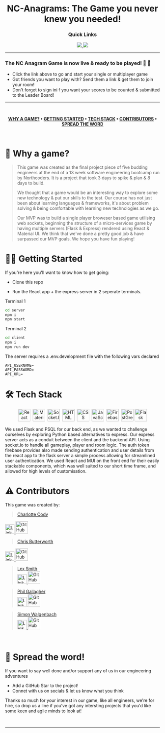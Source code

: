 <div align='center'>

# NC-Anagrams: The Game you never knew you needed!  
  
</div>


<div align='center'>
  
### Quick Links
  
<a href='https://nc-anagrams.netlify.app/thebuild'>
  
<img src='https://img.shields.io/badge/The_Team-blue'>
  
</a>
  
<a href='https://nc-anagrams.netlify.app/'>
  
<img src='https://img.shields.io/badge/Play_The_Game-green'>
  
</a>

  
<br />
  

  
</div>

---

### The NC Anagram Game is now live & ready to be played! 🥳 🚀

- Click the link above to go and start your single or multiplayer game
- Got friends you want to play with? Send them a link & get them to join your room!
- Don't forget to sign ini f you want your scores to be counted & submitted to the Leader Board!

---

<br />

<div align="center">

**[WHY A GAME?](https://github.com/chris-butterworth/nc-final-project#-why-a-game) • 
[GETTING STARTED](https://github.com/chris-butterworth/nc-final-project#-getting-started) • 
[TECH STACK](https://github.com/chris-butterworth/nc-final-project#-tech-stack) • 
[CONTRIBUTORS](https://github.com/chris-butterworth/nc-final-project#-contributors) • 
[SPREAD THE WORD](https://github.com/chris-butterworth/nc-final-project#-spread-the-word)**


</div>

<br />

# 🧐 Why a game?

> This game was created as the final project piece of five budding engineers at the end of a 13 week software engineering bootcamp run by Northcoders. It is a project that took 3 days to spike & plan & 8 days to build. 
> 
> We thought that a game would be an interesting way to explore some new technology & put our skills to the test. Our course has not just been about learning languages & frameworks, it's about problem solving & being comfortable with learning new technologies as we go. 
> 
>Our MVP was to build a single player broweser based game utilising web sockets, beginning the structure of a micro-services game by having multiple servers (Flask & Express) rendered using React & Material UI. We think that we've done a pretty good job & have surpassed our MVP goals. We hope you have fun playing!


# 👨‍💻 Getting Started

If you're here you'll want to know how to get going: 

- Clone this repo 

- Run the React app + the express server in 2 seperate terminals.

Terminal 1
```bash
cd server
npm i
npm start
```

Terminal 2
```bash
cd client
npm i
npm run dev
```

The server requires a .env.development file with the following vars declared

```
API_USERNAME=
API_PASSWORD=
API_URL=
```



# 🛠️ Tech Stack



<div align='center'>

<img src="https://cdn.jsdelivr.net/gh/devicons/devicon/icons/react/react-original.svg" title="React" alt="React" width="40" height="40"/>&nbsp;
  <img src="https://cdn.jsdelivr.net/gh/devicons/devicon/icons/materialui/materialui-original.svg" title="Material UI" alt="Material UI" width="40" height="40"/>&nbsp;
  <img src="https://cdn.jsdelivr.net/gh/devicons/devicon/icons/socketio/socketio-original.svg" title="Socket.Io" alt="Socket.Io" width="40" height="40"/>&nbsp;
  <img src="https://cdn.jsdelivr.net/gh/devicons/devicon/icons/html5/html5-original.svg" title="HTML5" alt="HTML" width="40" height="40"/>&nbsp;
  <img src="https://cdn.jsdelivr.net/gh/devicons/devicon/icons/css3/css3-original.svg" title="CSS" alt="CSS" width="40" height="40"/>&nbsp;
  <img src="https://cdn.jsdelivr.net/gh/devicons/devicon/icons/javascript/javascript-original.svg" title="JavaScript" alt="JavaScript" width="40" height="40"/>&nbsp;
  <img src="https://cdn.jsdelivr.net/gh/devicons/devicon/icons/firebase/firebase-plain-wordmark.svg" title="Firebase" alt="Firebase" width="40" height="40"/>&nbsp;
  <img src="https://cdn.jsdelivr.net/gh/devicons/devicon/icons/postgresql/postgresql-original.svg" title="PostGres" alt="PostGres" width="40" height="40" />
  <img src="https://cdn.jsdelivr.net/gh/devicons/devicon/icons/flask/flask-original.svg" title="Flask" alt="Flask" width="40" height="40" />
          

</div>

We used Flask and PSQL for our back end, as we wanted to challenge ourselves by exploring Python based alternatives to express.
Our express server acts as a conduit between the client and the backend API. Using socket.io to handle all gameplay, player and room logic.
The auth token firebase provides also made sending authentication and user details from the react app to the flask server a simple process allowing for streamlined user authentication.
We used React and MUI on the front end for their easily stackable components, which was well suited to our short time frame, and allowed for high levels of customisation.
# ⚠️ Contributors

This game was created by: 

> <a href='https://github.com/cCody34'> Charlotte Cody <br>
<a href="https://www.linkedin.com/in/charlotte-cody-1b9894172/"> 
    <img src="https://cdn.jsdelivr.net/gh/devicons/devicon/icons/linkedin/linkedin-original.svg" title="LinkedIn" alt="LinkedIn" width="30" height="30"/>
    <a href='https://github.com/cCody34'>
    <img src="https://cdn.jsdelivr.net/gh/devicons/devicon/icons/github/github-original.svg" title="GitHub" alt="GitHub" width="40" height="40" />
  </a>

> <a href='https://nc-anagrams.netlify.app/'> Chris Butterworth <br>
<a href="https://www.linkedin.com/in/chris-butterworth-74b77a25a/"> 
    <img src="https://cdn.jsdelivr.net/gh/devicons/devicon/icons/linkedin/linkedin-original.svg" title="LinkedIn" alt="LinkedIn" width="30" height="30"/>
    <a href='https://github.com/chris-butterworth'>
    <img src="https://cdn.jsdelivr.net/gh/devicons/devicon/icons/github/github-original.svg" title="GitHub" alt="GitHub" width="40" height="40" />
  </a>

> <a href='https://nc-anagrams.netlify.app/'> Lex Smith  <br>
><a href="https://www.linkedin.com/in/lex-smith-084a6a42/"> 
    <img src="https://cdn.jsdelivr.net/gh/devicons/devicon/icons/linkedin/linkedin-original.svg" title="LinkedIn" alt="LinkedIn" width="30" height="30"/>
    <a href='https://github.com/Lex5mith'>
    <img src="https://cdn.jsdelivr.net/gh/devicons/devicon/icons/github/github-original.svg" title="GitHub" alt="GitHub" width="40" height="40" />
  </a>


> <a href='https://nc-anagrams.netlify.app/'> Phil Gallagher <br>
><a href="https://www.linkedin.com/in/philip-gallagher-a24048285/"> 
    <img src="https://cdn.jsdelivr.net/gh/devicons/devicon/icons/linkedin/linkedin-original.svg" title="LinkedIn" alt="LinkedIn" width="30" height="30"/>
    <a href='https://github.com/PGallagher93'>
    <img src="https://cdn.jsdelivr.net/gh/devicons/devicon/icons/github/github-original.svg" title="GitHub" alt="GitHub" width="40" height="40" />
  </a> 

> <a href='https://nc-anagrams.netlify.app/'> Simon Walgenbach  <br>
><a href="https://www.linkedin.com/in/simon-walgenbach-b06960142/"> 
    <img src="https://cdn.jsdelivr.net/gh/devicons/devicon/icons/linkedin/linkedin-original.svg" title="LinkedIn" alt="LinkedIn" width="30" height="30"/>
    <a href='https://github.com/TypeError92'>
    <img src="https://cdn.jsdelivr.net/gh/devicons/devicon/icons/github/github-original.svg" title="GitHub" alt="GitHub" width="40" height="40" />
  </a> 

<br>

# 🌟 Spread the word!

If you want to say well done and/or support any of us in our engineering adventures

- Add a GitHub Star to the project!
- Connet with us on socials & let us know what you think


Thanks so much for your interest in our game, like all engineers, we're for hire, so drop us a line if you've got any intersting projects that you'd like some keen and agile minds to look at!


<br />

---

<br />


